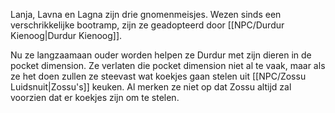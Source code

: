 Lanja, Lavna en Lagna zijn drie gnomenmeisjes.
Wezen sinds een verschrikkelijke bootramp, zijn ze geadopteerd door [[NPC/Durdur Kienoog|Durdur Kienoog]].

Nu ze langzaamaan ouder worden helpen ze Durdur met zijn dieren in de pocket dimension. 
Ze verlaten die pocket dimension niet al te vaak, maar als ze het doen zullen ze steevast wat koekjes gaan stelen uit [[NPC/Zossu Luidsnuit|Zossu's]] keuken. Al merken ze niet op dat Zossu altijd zal voorzien dat er koekjes zijn om te stelen.